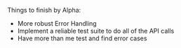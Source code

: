 Things to finish by Alpha:

- More robust Error Handling
- Implement a reliable test suite to do all of the API calls
- Have more than me test and find error cases
